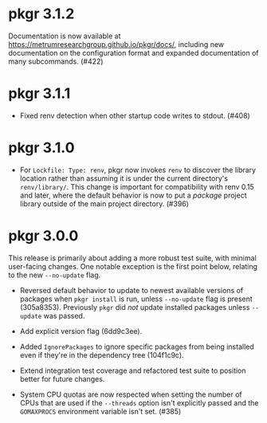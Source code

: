 
# pkgr 3.1.2

Documentation is now available at
<https://metrumresearchgroup.github.io/pkgr/docs/>, including new
documentation on the configuration format and expanded documentation
of many subcommands.  (#422)


# pkgr 3.1.1

* Fixed renv detection when other startup code writes to stdout. (#408)


# pkgr 3.1.0

* For `Lockfile: Type: renv`, pkgr now invokes `renv` to discover the
  library location rather than assuming it is under the current
  directory's `renv/library/`. This change is important for
  compatibility with renv 0.15 and later, where the default behavior
  is now to put a _package_ project library outside of the main
  project directory. (#396)


# pkgr 3.0.0

This release is primarily about adding a more robust test suite, with
minimal user-facing changes. One notable exception is the first point
below, relating to the new `--no-update` flag.

* Reversed default behavior to update to newest available versions of
  packages when `pkgr install` is run, unless `--no-update` flag is
  present (305a8353). Previously `pkgr` did _not_ update installed
  packages unless `--update` was passed.

* Add explicit version flag (6dd9c3ee).

* Added `IgnorePackages` to ignore specific packages from being
  installed even if they're in the dependency tree (104f1c9c).

* Extend integration test coverage and refactored test suite to
  position better for future changes.

* System CPU quotas are now respected when setting the number of CPUs
  that are used if the `--threads` option isn't explicitly passed and
  the `GOMAXPROCS` environment variable isn't set. (#385)
